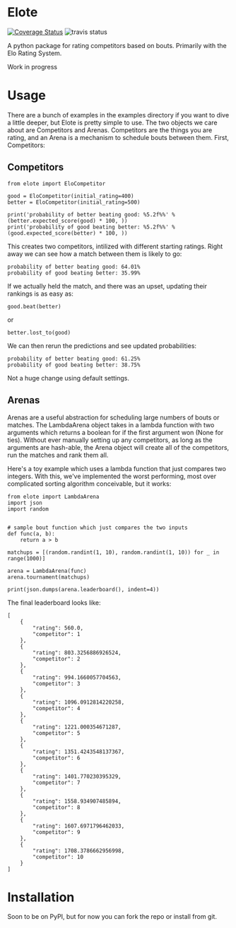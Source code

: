 Elote
=====

[![Coverage Status](https://coveralls.io/repos/wdm0006/elote/badge.svg?branch=master&service=github)](https://coveralls.io/github/wdm0006/elote?branch=master)  ![travis status](https://travis-ci.org/wdm0006/elote.svg?branch=master) 

A python package for rating competitors based on bouts. Primarily with the Elo Rating System.

Work in progress

Usage
=====

There are a bunch of examples in the examples directory if you want to dive a little deeper, but 
Elote is pretty simple to use. The two objects we care about are Competitors and Arenas. Competitors 
are the things you are rating, and an Arena is a mechanism to schedule bouts between them. First, Competitors:

Competitors
-----------

    from elote import EloCompetitor
    
    good = EloCompetitor(initial_rating=400)
    better = EloCompetitor(initial_rating=500)
    
    print('probability of better beating good: %5.2f%%' % (better.expected_score(good) * 100, ))
    print('probability of good beating better: %5.2f%%' % (good.expected_score(better) * 100, ))

This creates two competitors, intilized with different starting ratings. Right away we can see how a match
between them is likely to go:

    probability of better beating good: 64.01%
    probability of good beating better: 35.99%

If we actually held the match, and there was an upset, updating their rankings is as easy as:

    good.beat(better)
    
or

    better.lost_to(good)
    
We can then rerun the predictions and see updated probabilities:

    probability of better beating good: 61.25%
    probability of good beating better: 38.75%
    
Not a huge change using default settings.

Arenas
------

Arenas are a useful abstraction for scheduling large numbers of bouts or matches. The LambdaArena object 
takes in a lambda function with two arguments which returns a boolean for if the first argument won (None for ties). Without 
ever manually setting up any competitors, as long as the arguments are hash-able, the Arena object will create
all of the competitors, run the matches and rank them all. 

Here's a toy example which uses a lambda function that just compares two integers. With this, we've implemented
the worst performing, most over complicated sorting algorithm conceivable, but it works:

    from elote import LambdaArena
    import json
    import random
    
    
    # sample bout function which just compares the two inputs
    def func(a, b):
        return a > b
    
    matchups = [(random.randint(1, 10), random.randint(1, 10)) for _ in range(1000)]
    
    arena = LambdaArena(func)
    arena.tournament(matchups)
    
    print(json.dumps(arena.leaderboard(), indent=4))

The final leaderboard looks like:

    [
        {
            "rating": 560.0,
            "competitor": 1
        },
        {
            "rating": 803.3256886926524,
            "competitor": 2
        },
        {
            "rating": 994.1660057704563,
            "competitor": 3
        },
        {
            "rating": 1096.0912814220258,
            "competitor": 4
        },
        {
            "rating": 1221.000354671287,
            "competitor": 5
        },
        {
            "rating": 1351.4243548137367,
            "competitor": 6
        },
        {
            "rating": 1401.770230395329,
            "competitor": 7
        },
        {
            "rating": 1558.934907485894,
            "competitor": 8
        },
        {
            "rating": 1607.6971796462033,
            "competitor": 9
        },
        {
            "rating": 1708.3786662956998,
            "competitor": 10
        }
    ]



Installation
============

Soon to be on PyPI, but for now you can fork the repo or install from git. 